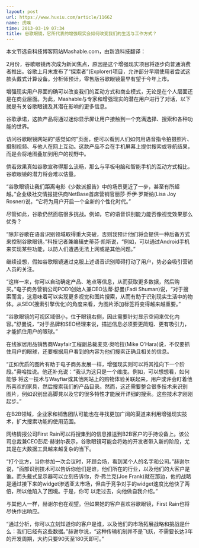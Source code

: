 ```yaml
---
layout: post
url: https://www.huxiu.com/article/11662
name: 虎嗅
time: 2013-03-19 07:34
title: 谷歌眼镜，它所代表的增强现实会如何改变我们的生活与工作方式？
---
```

本文节选自科技博客网站Mashable.com，由新浪科技翻译：

2月份，谷歌眼镜再次成为新闻焦点，原因是这个增强现实项目将逐步向普通消费者推出。谷歌上月末发布了“探索者”(Explorer)项目，允许部分早期使用者尝试这款头戴式计算设备。分析师预计，零售版谷歌眼镜最早有望于今年上市。

增强现实用户界面的确可以改变我们的互动方式和商业模式，无论是在个人层面还是在商业层面。为此，Mashable与专家和增强现实的潜在用户进行了对话，以下就是有关谷歌眼镜及其潜在影响的更多信息。

谷歌承诺，这款产品将通过迷你显示屏让用户接触到一个充满选择、搜索和各种功能的世界。

访问谷歌眼镜网站的“感觉如何”页面，便可以看到人们如何用语音指令拍摄照片、摄制视频、与他人在网上互动。这款产品不会在手机屏幕上提供搜索或导航结果，而是会将地图叠加到用户的视野中。

倘若效果真如谷歌宣称得那么流畅，那么与平板电脑和智能手机的互动方式相比，谷歌眼镜的潜力将会难以估量。

“谷歌眼镜让我们距离电影《少数派报告》中的场景更近了一步，甚至有所超越。”企业级社交情报提供商NetBase首席营销官丽莎·乔伊·罗斯纳(Lisa Joy Rosner)说，“它将为用户开启一个全新的个性化时代。”

尽管如此，谷歌仍然面临很多挑战。例如，它的语音识别能力能否像视觉效果那么优秀？

“除非谷歌在语音识别领域取得重大突破，否则我预计他们将会提供一种后备方式来控制谷歌眼镜。”科技记者兼编辑史蒂芬·凯斯说，“例如，可以通过Android手机来实现某些功能，以防人们遭遇无法上网或是其他问题。”

继续设想，假如谷歌眼镜通过克服上述语音识别障碍打动了用户，势必会吸引营销人员的关注。

“这样一来，你可以自动确定产品、地点等信息，从而获取更多数据，然后购买。”电子商务营销公司POD1创始人兼CEO法蒂·舒曼(Fadi Shuman)说，“对于搜索而言，这意味着可以实现更多视觉和图片搜索，从而有助于识别现实生活中的物体。从SEO(搜索引擎优化)的角度来看，为图片添加标签将变得越来越重要。”

“谷歌眼镜的可视区域很小，位于眼镜右侧，因此需要针对显示空间来优化内容。”舒曼说，“对于品牌和SEO经理来说，描述信息必须要更简短、更有吸引力，才能抓住用户的眼球。”

在线家居用品销售商Wayfair工程副总裁麦克·奥哈拉(Mike O’Hara)说，不仅要抓住用户的眼球，还要根据用户看到的内容为他们搜索正确且相关的信息。

“正如优质的图片有助于电子商务发展一样，增强现实则可以将其推向下一个阶段。”奥哈拉说。他还补充说：“我认为这只是一个维度。例如，可以想想看，如何能够 将这一技术与Wayfiar或其他网站上的购物体验关联起来，用户或许会盯着他所喜欢的家具，然后搜索我们的产品目录。然而，这还需要整合很多技术来识别 图片，例如识别出高脚凳以及它的很多特性才能展开详细的搜索。这些技术才刚刚起步。”

在B2B领域，企业家和销售团队可能也在寻找更加广阔的渠道来利用增强现实技术，扩大搜索功能的使用范围。

网络情报公司First Rain可以将搜集到的信息推送到B2B客户的手持设备上。该公司总裁兼CEO彭尼·赫谢尔表示，谷歌眼镜可能会将她的开发者带入新的阶段，尤其是在大数据工具越来越复杂的当下。

“打个比方，当你参加一次会议时，环顾会场，看到某个人的名字和公司。”赫谢尔说，“面部识别技术可以告诉你他们是谁，他们所在的行业，以及他们的大客户是谁。而头戴式显示器可以立刻告诉你，乔·弗兰克(Joe Frank)就在那边，他的战略是通过接下来的widget渗透亚太市场，但由于竞争对手的widget速度比他快了两倍，所以他陷入了困境。于是，你可 以走过去，向他做自我介绍。”

与其他人一样，赫谢尔也在观望。但如果她的客户喜欢谷歌眼镜，First Rain也将尽快作出响应。

“通过分析，你可以立刻知道你的客户是谁，以及他们的市场拓展战略和挑战是什么：我们已经有这些数据。”赫谢尔说，“这种传输机制并不是飞跃，不需要长达3年的开发周期，大约只要90天至180天即可。”

